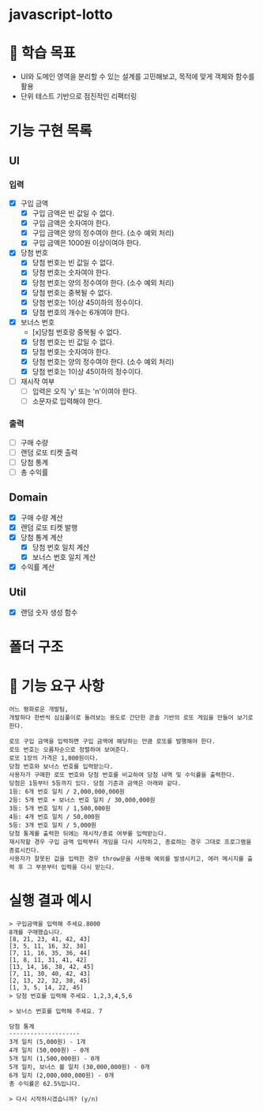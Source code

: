 # javascript-lotto

# 📍 학습 목표

- UI와 도메인 영역을 분리할 수 있는 설계를 고민해보고, 목적에 맞게 객체와 함수를 활용
- 단위 테스트 기반으로 점진적인 리팩터링

# 기능 구현 목록

## UI

### 입력

- [x] 구입 금액
  - [x] 구입 금액은 빈 값일 수 없다.
  - [x] 구입 금액은 숫자여야 한다.
  - [x] 구입 금액은 양의 정수여야 한다. (소수 예외 처리)
  - [x] 구입 금액은 1000원 이상이여야 한다.
- [x] 당첨 번호
  - [x] 당첨 번호는 빈 값일 수 없다.
  - [x] 당첨 번호는 숫자여야 한다.
  - [x] 당첨 번호는 양의 정수여야 한다. (소수 예외 처리)
  - [x] 당첨 번호는 중복될 수 없다.
  - [x] 당첨 번호는 1이상 45이하의 정수이다.
  - [x] 당첨 번호의 개수는 6개여야 한다.
- [x] 보너스 번호
  - [x]당첨 번호랑 중복될 수 없다.
  - [x] 당첨 번호는 빈 값일 수 없다.
  - [x] 당첨 번호는 숫자여야 한다.
  - [x] 당첨 번호는 양의 정수여야 한다. (소수 예외 처리)
  - [x] 당첨 번호는 1이상 45이하의 정수이다.
- [ ] 재시작 여부
  - [ ] 입력은 오직 'y' 또는 'n'이여야 한다.
  - [ ] 소문자로 입력해야 한다.

### 출력

- [ ] 구매 수량
- [ ] 랜덤 로또 티켓 출력
- [ ] 당첨 통계
- [ ] 총 수익률

## Domain

- [x] 구매 수량 계산
- [x] 랜덤 로또 티켓 발행
- [x] 당첨 통계 계산
  - [x] 당첨 번호 일치 계산
  - [x] 보너스 번호 일치 계산
- [x] 수익률 계산

## Util

- [x] 랜덤 숫자 생성 함수

# 폴더 구조

# 🎯 기능 요구 사항

```
어느 평화로운 개발팀,
개발하다 한번씩 심심풀이로 돌려보는 용도로 간단한 콘솔 기반의 로또 게임을 만들어 보기로 한다.

로또 구입 금액을 입력하면 구입 금액에 해당하는 만큼 로또를 발행해야 한다.
로또 번호는 오름차순으로 정렬하여 보여준다.
로또 1장의 가격은 1,000원이다.
당첨 번호와 보너스 번호를 입력받는다.
사용자가 구매한 로또 번호와 당첨 번호를 비교하여 당첨 내역 및 수익률을 출력한다.
당첨은 1등부터 5등까지 있다. 당첨 기준과 금액은 아래와 같다.
1등: 6개 번호 일치 / 2,000,000,000원
2등: 5개 번호 + 보너스 번호 일치 / 30,000,000원
3등: 5개 번호 일치 / 1,500,000원
4등: 4개 번호 일치 / 50,000원
5등: 3개 번호 일치 / 5,000원
당첨 통계를 출력한 뒤에는 재시작/종료 여부를 입력받는다.
재시작할 경우 구입 금액 입력부터 게임을 다시 시작하고, 종료하는 경우 그대로 프로그램을 종료시킨다.
사용자가 잘못된 값을 입력한 경우 throw문을 사용해 예외를 발생시키고, 에러 메시지를 출력 후 그 부분부터 입력을 다시 받는다.
```

# 실행 결과 예시

```
> 구입금액을 입력해 주세요.8000
8개를 구매했습니다.
[8, 21, 23, 41, 42, 43]
[3, 5, 11, 16, 32, 38]
[7, 11, 16, 35, 36, 44]
[1, 8, 11, 31, 41, 42]
[13, 14, 16, 38, 42, 45]
[7, 11, 30, 40, 42, 43]
[2, 13, 22, 32, 38, 45]
[1, 3, 5, 14, 22, 45]
> 당첨 번호를 입력해 주세요. 1,2,3,4,5,6

> 보너스 번호를 입력해 주세요. 7

당첨 통계
--------------------
3개 일치 (5,000원) - 1개
4개 일치 (50,000원) - 0개
5개 일치 (1,500,000원) - 0개
5개 일치, 보너스 볼 일치 (30,000,000원) - 0개
6개 일치 (2,000,000,000원) - 0개
총 수익률은 62.5%입니다.

> 다시 시작하시겠습니까? (y/n)
```
